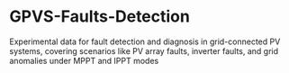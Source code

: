 # GPVS-Faults-Detection
Experimental data for fault detection and diagnosis in grid-connected PV systems, covering scenarios like PV array faults, inverter faults, and grid anomalies under MPPT and IPPT modes
